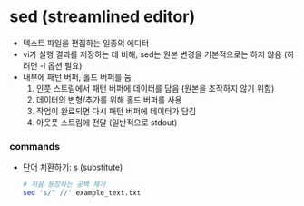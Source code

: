 # sed (streamlined editor)
- 텍스트 파일을 편집하는 일종의 에디터
- vi가 실행 결과를 저장하는 데 비해, sed는 원본 변경을 기본적으로는 하지 않음 (하려면 -i 옵션 필요)
- 내부에 패턴 버퍼, 홀드 버퍼를 둠
    1. 인풋 스트림에서 패턴 버퍼에 데이터를 담음 (원본을 조작하지 않기 위함)
    2. 데이터의 변형/추가를 위해 홀드 버퍼를 사용
    3. 작업이 완료되면 다시 패턴 버퍼에 데이터가 담김
    4. 아웃풋 스트림에 전달 (일반적으로 stdout)


### commands
- 단어 치환하기: s (substitute)
  ```bash
  # 처음 등장하는 공백 제거
  sed 's/^ //' example_text.txt
  ``` 